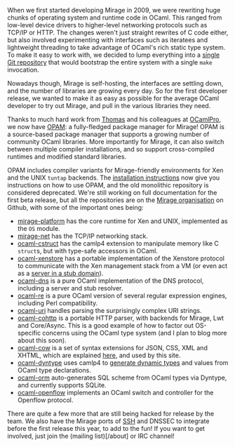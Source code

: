 When we first started developing Mirage in 2009, we were rewriting huge chunks of operating system and runtime code in OCaml. This ranged from low-level device drivers to higher-level networking protocols such as TCP/IP or HTTP.  The changes weren't just straight rewrites of C code either, but also involved experimenting with interfaces such as iteratees and lightweight threading to take advantage of OCaml's rich static type system.  To make it easy to work with, we decided to lump everything into a [single Git repository](http://github.com/avsm/mirage) that would bootstrap the entire system with a single `make` invocation.

Nowadays though, Mirage is self-hosting, the interfaces are settling down, and the number of libraries are growing every day. So for the first developer release, we wanted to make it as easy as possible for the average OCaml developer to try out Mirage, and pull in the various libraries they need.

Thanks to much hard work from [Thomas](http://gazagnaire.org) and his colleagues at [OCamlPro](http://ocamlpro.com), we now have [OPAM](http://opam.ocamlpro.com): a fully-fledged package manager for Mirage!  OPAM is a source-based package manager that supports a growing number of community OCaml libraries.  More importantly for Mirage, it can also switch between multiple compiler installations, and so support cross-compiled runtimes and modified standard libraries.

OPAM includes compiler variants for Mirage-friendly environments for Xen and the UNIX `tuntap` backends.  The [installation instructions](/wiki/install) now give you instructions on how to use OPAM, and the old monolithic repository is considered deprecated.  We're still working on full documentation for the first beta release, but all the repositories are on the [Mirage organisation](http://github.com/mirage) on Github, with some of the important ones being:

* [mirage-platform](http://github.com/mirage/mirage-platform) has the core runtime for Xen and UNIX, implemented as the `OS` module.
* [mirage-net](http://github.com/mirage/mirage-net) has the TCP/IP networking stack.
* [ocaml-cstruct](http://github.com/mirage/ocaml-cstruct) has the camlp4 extension to manipulate memory like C `struct`s, but with type-safe accessors in OCaml.
* [ocaml-xenstore](http://github.com/mirage/ocaml-xenstore) has a portable implementation of the Xenstore protocol to communicate with the Xen management stack from a VM (or even act as a [server in a stub domain](/blog/xenstore-stub-domain)).
* [ocaml-dns](http://github.com/mirage/ocaml-dns) is a pure OCaml implementation of the DNS protocol, including a server and stub resolver.
* [ocaml-re](http://github.com/mirage/ocaml-re) is a pure OCaml version of several regular expression engines, including Perl compatibility.
* [ocaml-uri](http://github.com/mirage/ocaml-uri) handles parsing the surprisingly complex URI strings.
* [ocaml-cohttp](http://github.com/mirage/ocaml-cohttp) is a portable HTTP parser, with backends for Mirage, Lwt and Core/Async. This is a good example of how to factor out OS-specific concerns using the OCaml type system (and I plan to blog more about this soon).
* [ocaml-cow](http://github.com/mirage/ocaml-cow) is a set of syntax extensions for JSON, CSS, XML and XHTML, which are explained [here](/wiki/cow), and used by this site.
* [ocaml-dyntype](http://github.com/mirage/dyntype) uses camlp4 to [generate dynamic types](http://anil.recoil.org/papers/2011-dynamics-ml.pdf) and values from OCaml type declarations.
* [ocaml-orm](http://github.com/mirage/orm) auto-generates SQL scheme from OCaml types via Dyntype, and currently supports SQLite.
* [ocaml-openflow](http://github.com/mirage/ocaml-openflow) implements an OCaml switch and controller for the Openflow protocol.

There are quite a few more that are still being hacked for release by the team. We also have the Mirage ports of [SSH](http://github.com/avsm/ocaml-ssh) and DNSSEC to integrate before the first release this year, to add to the fun!  If you want to get involved, just join the (mailing list)[/about] or IRC channel!
